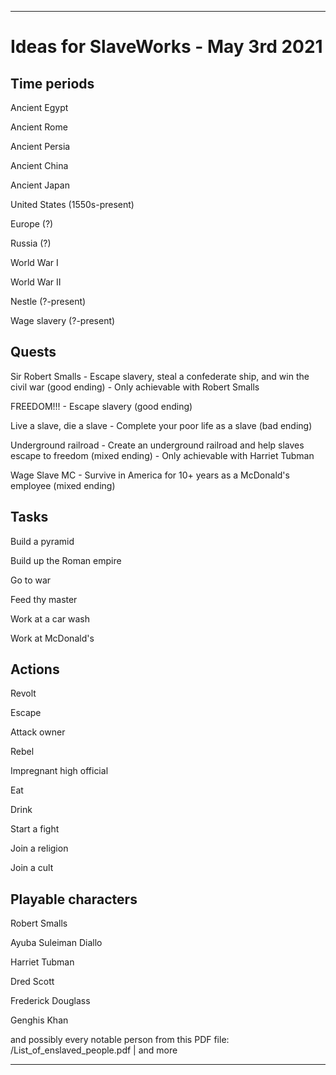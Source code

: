 
***

# Ideas for SlaveWorks - May 3rd 2021

## Time periods

Ancient Egypt

Ancient Rome

Ancient Persia

Ancient China

Ancient Japan

United States (1550s-present)

Europe (?)

Russia (?)

World War I

World War II

Nestle (?-present)

Wage slavery (?-present)

## Quests

Sir Robert Smalls - Escape slavery, steal a confederate ship, and win the civil war (good ending) - Only achievable with Robert Smalls

FREEDOM!!! - Escape slavery (good ending)

Live a slave, die a slave - Complete your poor life as a slave (bad ending)

Underground railroad - Create an underground railroad and help slaves escape to freedom (mixed ending) - Only achievable with Harriet Tubman

Wage Slave MC - Survive in America for 10+ years as a McDonald's employee (mixed ending)

## Tasks

Build a pyramid

Build up the Roman empire

Go to war

Feed thy master

<!-- Jester Jester what's your joke the King is choking on an artichoke !-->

Work at a car wash

Work at McDonald's

## Actions

Revolt

Escape

Attack owner

Rebel

Impregnant high official

Eat

Drink

Start a fight

Join a religion

Join a cult

## Playable characters

Robert Smalls

Ayuba Suleiman Diallo

Harriet Tubman

Dred Scott

Frederick Douglass

Genghis Khan

and possibly every notable person from this PDF file: /List_of_enslaved_people.pdf | and more

***
